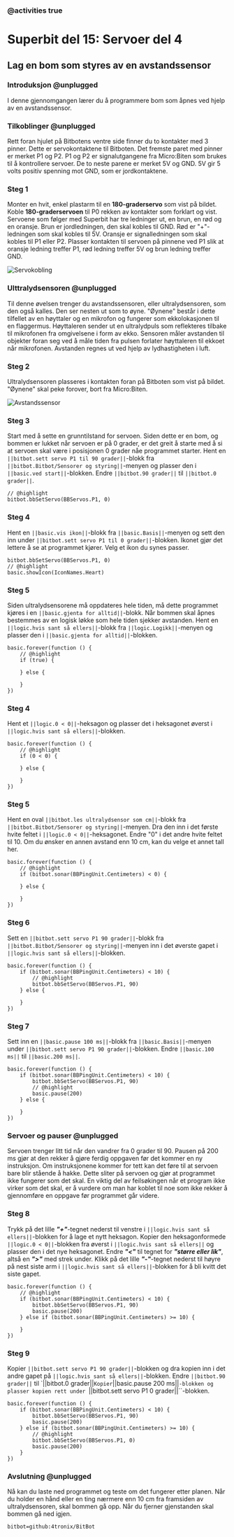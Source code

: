### @activities true

# Superbit del 15: Servoer del 4
## Lag en bom som styres av en avstandssensor
### Introduksjon @unplugged

I denne gjennomgangen lærer du å programmere bom som åpnes ved hjelp av en avstandssensor.

### Tilkoblinger @unplugged

Rett foran hjulet på Bitbotens ventre side finner du to kontakter med 3 pinner.
Dette er servokontaktene til Bitboten.
Det fremste paret med pinner er merket P1 og P2.
P1 og P2 er signalutgangene fra Micro:Biten som brukes til å kontrollere servoer.
De to neste parene er merket 5V og GND.
5V gir 5 volts positiv spenning mot GND, som er jordkontaktene.

### Steg 1

Monter en hvit, enkel plastarm til en **180-graderservo** som vist på bildet.
Koble **180-graderservoen** til P0 rekken av kontakter som forklart og vist.
Servoene som følger med Superbit har tre ledninger ut, en brun, en rød og en oransje.
Brun er jordledningen, den skal kobles til GND.
Rød er "+"-ledningen som skal kobles til 5V.
Oransje er signalledningen som skal kobles til P1 eller P2.
Plasser kontakten til servoen på pinnene ved P1 slik at oransje ledning treffer P1, rød ledning treffer 5V og brun ledning treffer GND.

![Servokobling](https://raw.githubusercontent.com/Yngel72/Superbit/master/static/Servokobling.jpg)

### Ulttralydsensoren @unplugged

Til denne øvelsen trenger du avstandssensoren, eller ultralydsensoren, som den også kalles.
Den ser nesten ut som to øyne.
"Øynene" består i dette tilfellet av en høyttaler og en mikrofon og fungerer som ekkolokasjonen til en flaggermus.
Høyttaleren sender ut en ultralydpuls som reflekteres tilbake til mikrofonen fra omgivelsene i form av ekko.
Sensoren måler avstanden til objekter foran seg ved å måle tiden fra pulsen forlater høyttaleren til ekkoet når mikrofonen.
Avstanden regnes ut ved hjelp av lydhastigheten i luft.

### Steg 2
Ultralydsensoren plasseres i kontakten foran på Bitboten som vist på bildet.
"Øynene" skal peke forover, bort fra Micro:Biten.

![Avstandssensor](https://raw.githubusercontent.com/Yngel72/Superbit/master/static/Avstandssensor.jpg)

### Steg 3

Start med å sette en grunntilstand for servoen.
Siden dette er en bom, og bommen er lukket når servoen er på 0 grader, er det greit å starte med å si at servoen skal være i posisjonen 0 grader nåe programmet starter.
Hent en ``||bitbot.sett servo P1 til 90 grader||``-blokk fra ``||bitbot.Bitbot/Sensorer og styring||``-menyen og plasser den i ``||basic.ved start||``-blokken.
Endre ``||bitbot.90 grader||`` til ``||bitbot.0 grader||``.

```blocks
// @highlight
bitbot.bbSetServo(BBServos.P1, 0)
```

### Steg 4

Hent en ``||basic.vis ikon||``-blokk fra ``||basic.Basis||``-menyen og sett den inn under ``||bitbot.sett servo P1 til 0 grader||``-blokken.
Ikonet gjør det lettere å se at programmet kjører.
Velg et ikon du synes passer.

```blocks
bitbot.bbSetServo(BBServos.P1, 0)
// @highlight
basic.showIcon(IconNames.Heart)
```

### Steg 5

Siden ultralydsensorene må oppdateres hele tiden, må dette programmet kjøres i en ``||basic.gjenta for alltid||``-blokk.
Når bommen skal åpnes bestemmes av en logisk løkke som hele tiden sjekker avstanden.
Hent en ``||logic.hvis sant så ellers||``-blokk fra ``||logic.Logikk||``-menyen og plasser den i ``||basic.gjenta for alltid||``-blokken.

```blocks
basic.forever(function () {
    // @highlight
    if (true) {
    	
    } else {
    	
    }
})
```

### Steg 4

Hent et ``||logic.0 < 0||``-heksagon og plasser det i heksagonet øverst i ``||logic.hvis sant så ellers||``-blokken.

```blocks
basic.forever(function () {
    // @highlight
    if (0 < 0) {
    	
    } else {
    	
    }
})
```

### Steg 5

Hent en oval ``||bitbot.les ultralydsensor som cm||``-blokk fra ``||bitbot.Bitbot/Sensorer og styring||``-menyen.
Dra den inn i det første hvite feltet i ``||logic.0 < 0||``-heksagonet.
Endre "0" i det andre hvite feltet til 10.
Om du ønsker en annen avstand enn 10 cm, kan du velge et annet tall her.

```blocks
basic.forever(function () {
    // @highlight
    if (bitbot.sonar(BBPingUnit.Centimeters) < 0) {
    	
    } else {
    	
    }
})
```

### Steg 6

Sett en ``||bitbot.sett servo P1 90 grader||``-blokk fra ``||bitbot.Bitbot/Sensorer og styring||``-menyen inn i det øverste gapet i ``||logic.hvis sant så ellers||``-blokken.

```blocks
basic.forever(function () {
    if (bitbot.sonar(BBPingUnit.Centimeters) < 10) {
        // @highlight
        bitbot.bbSetServo(BBServos.P1, 90)
    } else {
    	
    }
})
```

### Steg 7

Sett inn en ``||basic.pause 100 ms||``-blokk fra ``||basic.Basis||``-menyen under ``||bitbot.sett servo P1 90 grader||``-blokken.
Endre ``||basic.100 ms||`` til ``||basic.200 ms||``.

```blocks
basic.forever(function () {
    if (bitbot.sonar(BBPingUnit.Centimeters) < 10) {
        bitbot.bbSetServo(BBServos.P1, 90)
        // @highlight
        basic.pause(200)
    } else {
    	
    }
})
```

### Servoer og pauser @unplugged

Servoen trenger litt tid når den vandrer fra 0 grader til 90.
Pausen på 200 ms gjør at den rekker å gjøre ferdig oppgaven før det kommer en ny instruksjon.
Om instruksjonene kommer for tett kan det føre til at servoen bare blir stående å hakke.
Dette sliter på servoen og gjør at programmet ikke fungerer som det skal.
En viktig del av feilsøkingen når et program ikke virker som det skal, er å vurdere om man har koblet til noe som ikke rekker å gjennomføre en oppgave før programmet går videre.

### Steg 8

Trykk på det lille ***"+"***-tegnet nederst til venstre i ``||logic.hvis sant så ellers||``-blokken for å lage et nytt heksagon.
Kopier den heksagonformede ``||logic.0 < 0||``-blokken fra øverst i ``||logic.hvis sant så ellers||`` og plasser den i det nye heksagonet.
Endre ***"<"*** til tegnet for ***"større eller lik"***, altså en ***">"*** med strek under.
Klikk på det lille ***"-"***-tegnet nederst til høyre på nest siste arm i ``||logic.hvis sant så ellers||``-blokken for å bli kvitt det siste gapet.

```blocks
basic.forever(function () {
    // @highlight
    if (bitbot.sonar(BBPingUnit.Centimeters) < 10) {
        bitbot.bbSetServo(BBServos.P1, 90)
        basic.pause(200)
    } else if (bitbot.sonar(BBPingUnit.Centimeters) >= 10) {
    	
    }
})
```

### Steg 9

Kopier ``||bitbot.sett servo P1 90 grader||``-blokken og dra kopien inn i det andre gapet på ``||logic.hvis sant så ellers||``-blokken.
Endre ``||bitbot.90 grader||`` til `||bitbot.0 grader||``
Kopier ``||basic.pause 200 ms||``-blokken og plasser kopien rett under ``||bitbot.sett servo P1 0 grader||``-blokken.

```blocks
basic.forever(function () {
    if (bitbot.sonar(BBPingUnit.Centimeters) < 10) {
        bitbot.bbSetServo(BBServos.P1, 90)
        basic.pause(200)
    } else if (bitbot.sonar(BBPingUnit.Centimeters) >= 10) {
        // @highlight
        bitbot.bbSetServo(BBServos.P1, 0)
        basic.pause(200)
    }
})
```

### Avslutning @unplugged

Nå kan du laste ned programmet og teste om det fungerer etter planen. Når du holder en hånd eller en ting nærmere enn 10 cm fra framsiden av ultralydsensoren, skal bommen gå opp.
Når du fjerner gjenstanden skal bommen gå ned igjen.


```package
bitbot=github:4tronix/BitBot
```

<script src="https://makecode.com/gh-pages-embed.js"></script><script>makeCodeRender("{{ site.makecode.home_url }}", "{{ site.github.owner_name }}/{{ site.github.repository_name }}");</script>
